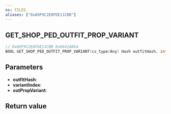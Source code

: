 ```yaml
---
ns: FILES
aliases: ["0xA9F9C2E0FDE11CBB"]
---
```

## GET_SHOP_PED_OUTFIT_PROP_VARIANT

```c
// 0xA9F9C2E0FDE11CBB 0x6641A864
BOOL GET_SHOP_PED_OUTFIT_PROP_VARIANT(cs_type(Any) Hash outfitHash, int variantIndex, Any* outPropVariant);
```


## Parameters
* **outfitHash**: 
* **variantIndex**: 
* **outPropVariant**: 

## Return value
